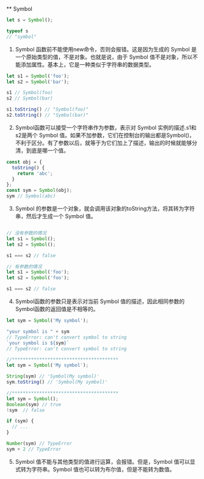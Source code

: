 ** Symbol  
```js
let s = Symbol();

typeof s
// "symbol"

```

1. Symbol 函数前不能使用new命令，否则会报错。这是因为生成的 Symbol 是一个原始类型的值，不是对象。也就是说，由于 Symbol 值不是对象，所以不能添加属性。基本上，它是一种类似于字符串的数据类型。


```js
let s1 = Symbol('foo');
let s2 = Symbol('bar');

s1 // Symbol(foo)
s2 // Symbol(bar)

s1.toString() // "Symbol(foo)"
s2.toString() // "Symbol(bar)"
```
2. Symbol函数可以接受一个字符串作为参数，表示对 Symbol 实例的描述.s1和s2是两个 Symbol 值。如果不加参数，它们在控制台的输出都是Symbol()，不利于区分。有了参数以后，就等于为它们加上了描述，输出的时候就能够分清，到底是哪一个值。

```js
const obj = {
  toString() {
    return 'abc';
  }
};
const sym = Symbol(obj);
sym // Symbol(abc)

```
3.  Symbol 的参数是一个对象，就会调用该对象的toString方法，将其转为字符串，然后才生成一个 Symbol 值。
```js

// 没有参数的情况
let s1 = Symbol();
let s2 = Symbol();

s1 === s2 // false

// 有参数的情况
let s1 = Symbol('foo');
let s2 = Symbol('foo');

s1 === s2 // false
```

4. Symbol函数的参数只是表示对当前 Symbol 值的描述，因此相同参数的Symbol函数的返回值是不相等的。

```js
let sym = Symbol('My symbol');

"your symbol is " + sym
// TypeError: can't convert symbol to string
`your symbol is ${sym}`
// TypeError: can't convert symbol to string

//***************************************
let sym = Symbol('My symbol');

String(sym) // 'Symbol(My symbol)'
sym.toString() // 'Symbol(My symbol)'

//***************************************
let sym = Symbol();
Boolean(sym) // true
!sym  // false

if (sym) {
  // ...
}

Number(sym) // TypeError
sym + 2 // TypeError

```

5. Symbol 值不能与其他类型的值进行运算，会报错。但是，Symbol 值可以显式转为字符串。Symbol 值也可以转为布尔值，但是不能转为数值。